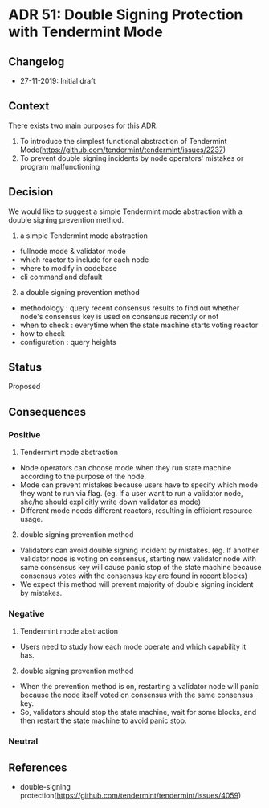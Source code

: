 # ADR 51: Double Signing Protection with Tendermint Mode

## Changelog
* 27-11-2019: Initial draft

## Context

There exists two main purposes for this ADR.

1) To introduce the simplest functional abstraction of Tendermint Mode(https://github.com/tendermint/tendermint/issues/2237)
2) To prevent double signing incidents by node operators' mistakes or program malfunctioning


## Decision

We would like to suggest a simple Tendermint mode abstraction with a double signing prevention method.

1) a simple Tendermint mode abstraction
- fullnode mode & validator mode
- which reactor to include for each node
- where to modify in codebase
- cli command and default

2) a double signing prevention method
- methodology : query recent consensus results to find out whether node's consensus key is used on consensus recently or not
- when to check : everytime when the state machine starts voting reactor
- how to check
- configuration : query heights


## Status

Proposed

## Consequences

### Positive

1) Tendermint mode abstraction
- Node operators can choose mode when they run state machine according to the purpose of the node.
- Mode can prevent mistakes because users have to specify which mode they want to run via flag.
(eg. If a user want to run a validator node, she/he should explicitly write down validator as mode)
- Different mode needs different reactors, resulting in efficient resource usage.

2) double signing prevention method
- Validators can avoid double signing incident by mistakes.
(eg. If another validator node is voting on consensus, starting new validator node with same consensus key will cause 
panic stop of the state machine because consensus votes with the consensus key are found in recent blocks)
- We expect this method will prevent majority of double signing incident by mistakes.


### Negative

1) Tendermint mode abstraction
- Users need to study how each mode operate and which capability it has.

2) double signing prevention method
- When the prevention method is on, restarting a validator node will panic because the node itself voted on consensus
with the same consensus key. 
- So, validators should stop the state machine, wait for some blocks, and then restart the state machine to avoid panic stop.

### Neutral

## References

* double-signing protection(https://github.com/tendermint/tendermint/issues/4059)
